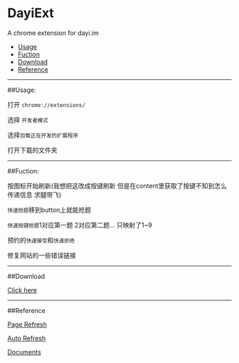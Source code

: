 # DayiExt
A chrome extension for dayi.im

* [Usage](#usage)
* [Fuction](#fuction)
* [Download](#download)
* [Reference](#reference)

---

##Usage:

打开 `chrome://extensions/`

选择 `开发者模式`

选择`加载正在开发的扩展程序`

打开下载的文件夹

---

##Fuction:

按图标开始刷新(我想把这改成按键刷新 但是在content里获取了按键不知到怎么传递信息 求腿带飞)

`快速抢题`移到button上就能抢题

`快速按键抢题`1对应第一题 2对应第二题... 只映射了1~9

预约的`快速接受`和`快速拒绝`

修复网站的一些错误链接

---

##Download

[Click here](https://github.com/YeXiaoRain/DayiExt/archive/master.zip)

---

##Reference

[Page Refresh](https://chrome.google.com/webstore/detail/page-refresh/hmooaemjmediafeacjplpbpenjnpcneg?utm_source=chrome-app-launcher-info-dialog)

[Auto Refresh](https://chrome.google.com/webstore/detail/auto-refresh/ifooldnmmcmlbdennkpdnlnbgbmfalko?utm_source=chrome-app-launcher-info-dialog)

[Documents](https://developer.chrome.com/extensions)
